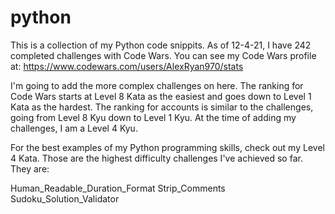 # python
This is a collection of my Python code snippits.
As of 12-4-21, I have 242 completed challenges with Code Wars. You can see my Code Wars profile at:
https://www.codewars.com/users/AlexRyan970/stats

I'm going to add the more complex challenges on here.
The ranking for Code Wars starts at Level 8 Kata as the easiest and goes down to Level 1 Kata as the hardest.
The ranking for accounts is similar to the challenges, going from Level 8 Kyu down to Level 1 Kyu. At the time of adding my challenges, I am a Level 4 Kyu.

For the best examples of my Python programming skills, check out my Level 4 Kata. Those are the highest difficulty challenges I've achieved so far. They are:

Human_Readable_Duration_Format
Strip_Comments
Sudoku_Solution_Validator
